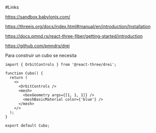 #Links

https://sandbox.babylonjs.com/

https://threejs.org/docs/index.html#manual/en/introduction/Installation

https://docs.pmnd.rs/react-three-fiber/getting-started/introduction

https://github.com/pmndrs/drei

Para construir un cubo se necesita

```
import { OrbitControls } from '@react-three/drei';

function Cubo() {
  return (
    <>
      <OrbitControls />
      <mesh>
        <boxGeometry args={[1, 1, 1]} />
        <meshBasicMaterial color={'blue'} />
      </mesh>
    </>
  );
}

export default Cubo;
```
